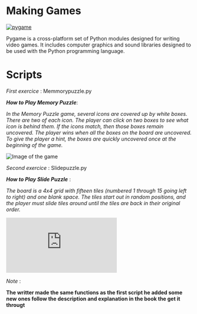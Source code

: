 # Making Games

[![pygame](https://xivilization.net/~marek/tex/pygame/pygame_logo.png)](https://nodesource.com/products/nsolid)

Pygame is a cross-platform set of Python modules designed for writing video games. It includes computer graphics and sound libraries designed to be used with the Python programming language.


# Scripts  

_First exercice_ : Memmorypuzzle.py  

**_How to Play Memory Puzzle_**:  

_In the Memory Puzzle game, several icons are covered up by white boxes. There are two of each
icon. The player can click on two boxes to see what icon is behind them. If the icons match, then
those boxes remain uncovered. The player wins when all the boxes on the board are uncovered.
To give the player a hint, the boxes are quickly uncovered once at the beginning of the game._

 ![Image of the game](https://inventwithpython.com/pygame/chapter3_files/image001.jpg)


_Second exercice_ : Slidepuzzle.py

**_How to Play Slide Puzzle_** :  

_The board is a 4x4 grid with fifteen tiles (numbered 1 through 15 going left to right) and one
blank space. The tiles start out in random positions, and the player must slide tiles around until
the tiles are back in their original order._

![Image of the game](https://www.hostingpics.net/viewer.php?id=395109puzzle2.jpg)

_Note_ :  

**The writter made the same functions as the first script he added some new ones follow the description and explanation in the book the get it througt**